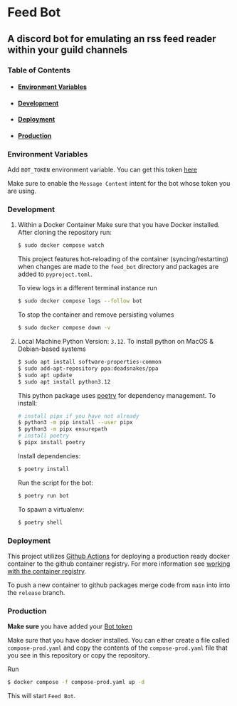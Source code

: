 # Feed Bot

A discord bot for emulating an rss feed reader within your guild channels
---
### Table of Contents
- #### [Environment Variables](#environment-variables)
- #### [Development](#development)
- #### [Deployment](#deployment)
- #### [Production](#production)

### Environment Variables

Add `BOT_TOKEN` environment variable. You can get this token [here](https://discord.com/developers/applications/1198387310014767104/information)


Make sure to enable the `Message Content` intent for the bot whose token you are using.

### Development

1. Within a Docker Container
    Make sure that you have Docker installed. After cloning the repository run:
    ```bash
    $ sudo docker compose watch
    ```

    This project features hot-reloading of the container (syncing/restarting) when changes are made to the `feed_bot` directory and packages are added to `pyproject.toml`.

    To view logs in a different terminal instance run
    ```bash
    $ sudo docker compose logs --follow bot
    ```

    To stop the container and remove persisting volumes
    ```bash
    $ sudo docker compose down -v
    ```

2. Local Machine
    Python Version: `3.12`. To install python on MacOS & Debian-based systems
    ```bash
    $ sudo apt install software-properties-common
    $ sudo add-apt-repository ppa:deadsnakes/ppa
    $ sudo apt update
    $ sudo apt install python3.12
    ```

    This python package uses [poetry](https://python-poetry.org/docs/) for dependency management. To install:
    ```bash
    # install pipx if you have not already
    $ python3 -m pip install --user pipx
    $ python3 -m pipx ensurepath
    # install poetry
    $ pipx install poetry
    ```

    Install dependencies:
    ```bash
    $ poetry install
    ```

    Run the script for the bot:
    ```bash
    $ poetry run bot
    ```

    To spawn a virtualenv:
    ```bash
    $ poetry shell
    ```

### Deployment

This project utilizes [Github Actions](https://docs.github.com/en/packages/managing-github-packages-using-github-actions-workflows/publishing-and-installing-a-package-with-github-actions#publishing-a-package-using-an-action) for deploying a production ready docker container to the github container registry. For more information see [working with the container registry](https://docs.github.com/en/packages/working-with-a-github-packages-registry/working-with-the-container-registry).

To push a new container to github packages merge code from `main` into into the `release` branch.

### Production

**Make sure** you have added your [Bot token](#environment-variables)

Make sure that you have docker installed. You can either create a file called `compose-prod.yaml` and copy the contents of the `compose-prod.yaml` file that you see in this repository or copy the repository.

Run
```bash
$ docker compose -f compose-prod.yaml up -d
```
This will start `Feed Bot`.
